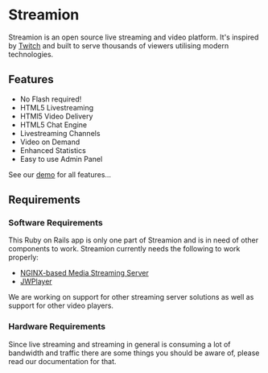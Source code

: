 # Streamion

Streamion is an open source live streaming and video platform. It's inspired by [Twitch](http://twitch.tv) and built to serve thousands of viewers utilising modern technologies.

## Features ##

- No Flash required!
- HTML5 Livestreaming
- HTMl5 Video Delivery
- HTML5 Chat Engine
- Livestreaming Channels
- Video on Demand
- Enhanced Statistics
- Easy to use Admin Panel

See our [demo](http://streamion.tv) for all features...

## Requirements ##

### Software Requirements ###

This Ruby on Rails app is only one part of Streamion and is in need of other components to work. Streamion currently needs the following to work properly:

- [NGINX-based Media Streaming Server](https://github.com/arut/nginx-rtmp-module)
- [JWPlayer](http://www.jwplayer.com)

We are working on support for other streaming server solutions as well as support for other video players.

### Hardware Requirements ###

Since live streaming and streaming in general is consuming a lot of bandwidth and traffic there are some things you should be aware of, please read our documentation for that.
